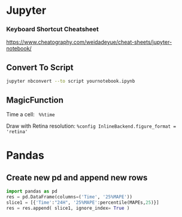 # Jupyter

### Keyboard Shortcut Cheatsheet

https://www.cheatography.com/weidadeyue/cheat-sheets/jupyter-notebook/

## Convert To Script

```bash
jupyter nbconvert --to script yournotebook.ipynb
```

## MagicFunction

Time a cell:
` %%time`

Draw with Retina resolution:
`
%config InlineBackend.figure_format = 'retina'
`

# Pandas
## Create new pd and append new rows

```python
import pandas as pd
res = pd.DataFrame(columns=('Time', '25%MAPE'))
slice1 = [{'Time':"24H", '25%MAPE':percentile(MAPEs,25)}]
res = res.append( slice1, ignore_index= True )
```
